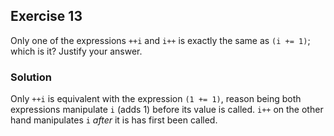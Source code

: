 ## Exercise 13
Only one of the expressions `++i` and `i++` is exactly the same as `(i += 1)`; which is it? Justify your answer.

### Solution
Only `++i` is equivalent with the expression `(1 += 1)`, reason being both expressions manipulate `i` (adds 1) before its value is called. `i++` on the other hand manipulates `i` *after* it is has first been called.